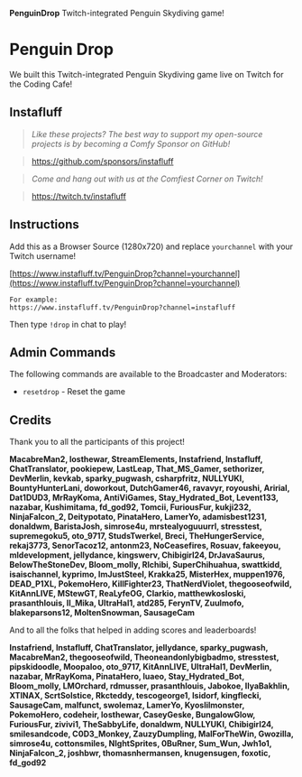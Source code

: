**PenguinDrop** Twitch-integrated Penguin Skydiving game!

# Penguin Drop
We built this Twitch-integrated Penguin Skydiving game live on Twitch for the Coding Cafe!

## Instafluff ##
> *Like these projects? The best way to support my open-source projects is by becoming a Comfy Sponsor on GitHub!*

> https://github.com/sponsors/instafluff

> *Come and hang out with us at the Comfiest Corner on Twitch!*

> https://twitch.tv/instafluff

## Instructions ##

Add this as a Browser Source (1280x720) and replace `yourchannel` with your Twitch username!

[https://www.instafluff.tv/PenguinDrop?channel=yourchannel](https://www.instafluff.tv/PenguinDrop?channel=yourchannel)

```
For example:
https://www.instafluff.tv/PenguinDrop?channel=instafluff
```

Then type `!drop` in chat to play!

## Admin Commands

The following commands are available to the Broadcaster and Moderators:

- `resetdrop` - Reset the game

## Credits ##
Thank you to all the participants of this project!

**MacabreMan2, losthewar, StreamElements, Instafriend, Instafluff, ChatTranslator, pookiepew, LastLeap, That_MS_Gamer, sethorizer, DevMerlin, kevkab, sparky_pugwash, csharpfritz, NULLYUKI, BountyHunterLani, doworkout, DutchGamer46, ravavyr, royoushi, Aririal, Dat1DUD3, MrRayKoma, AntiViGames, Stay_Hydrated_Bot, Levent133, nazabar, Kushimitama, fd_god92, Tomcii, FuriousFur, kukji232, NinjaFalcon_2, Deitypotato, PinataHero, LamerYo, adamisbest1231, donaldwm, BaristaJosh, simrose4u, mrstealyoguuurrl, stresstest, supremegoku5, oto_9717, StudsTwerkel, Breci, TheHungerService, rekaj3773, SenorTacoz12, antonm23, NoCeasefires, Rosuav, fakeeyou, mldevelopment, jellydance, kingswerv, Chibigirl24, DrJavaSaurus, BelowTheStoneDev, Bloom_molly, Rlchibi, SuperChihuahua, swattkidd, isaischannel, kyprimo, ImJustSteel, Krakka25, MisterHex, muppen1976, DEAD_P1XL, PokemoHero, KillFighter23, ThatNerdViolet, thegooseofwild, KitAnnLIVE, MStewGT, ReaLyfeOG, Clarkio, matthewkosloski, prasanthlouis, Il_Mika, UltraHal1, atd285, FerynTV, Zuulmofo, blakeparsons12, MoltenSnowman, SausageCam**

And to all the folks that helped in adding scores and leaderboards!

**Instafriend, Instafluff, ChatTranslator, jellydance, sparky_pugwash, MacabreMan2, thegooseofwild, Theoneandonlybigbadmo, stresstest, pipskidoodle, Moopaloo, oto_9717, KitAnnLIVE, UltraHal1, DevMerlin, nazabar, MrRayKoma, PinataHero, luaeo, Stay_Hydrated_Bot, Bloom_molly, LMOrchard, rdmusser, prasanthlouis, Jabokoe, IlyaBakhlin, XTlNAX, ScrtSolstice, Rkcteddy, tescogeorge1, Isidorf, kingflecki, SausageCam, malfunct, swolemaz, LamerYo, Kyoslilmonster, PokemoHero, codeheir, losthewar, CaseyGeske, BungalowGlow, FuriousFur, zivivi1, TheSabbyLife, donaldwm, NULLYUKI, Chibigirl24, smilesandcode, C0D3_Monkey, ZauzyDumpling, MalForTheWin, Gwozilla, simrose4u, cottonsmiles, NlghtSprites, 0BuRner, Sum_Wun, Jwh1o1, NinjaFalcon_2, joshbwr, thomasnhermansen, knugensugen, foxotic, fd_god92**
